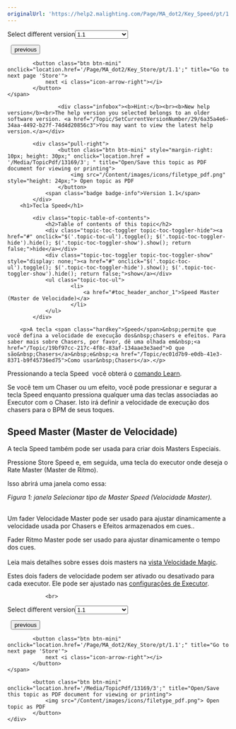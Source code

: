 ```yaml
---
originalUrl: 'https://help2.malighting.com/Page/MA_dot2/Key_Speed/pt/1.1'
---
```


<div class="topic-navigation">

<div class="pull-right">
	<span class="pull-left">


<div class="pull-left">
<form action="/Topic/SetCurrentVersionNumber" class="form-inline" id="frmTagSelector" method="post">	<span class="form-mini">
		<div class="input-prepend"><span class="add-on">Select different version</span><select autocomplete="off" id="versionNumberId" name="versionNumberId" onchange="$(this).closest('#frmTagSelector').submit();" style="width: 120px;"><option value="">- latest -</option>
<option selected="selected" value="3">1.1</option>
<option value="7">1.2</option>
<option value="12">1.3</option>
<option value="16">1.5</option>
<option value="29">1.9</option>
</select></div>
		<input data-val="true" data-val-number="The field Int32 must be a number." data-val-required="The Int32 field is required." id="ProductId" name="ProductId" type="hidden" value="7">
		<input id="CurrentGuid" name="CurrentGuid" type="hidden" value="6a35a4e6-34aa-4492-b27f-74d4d20856c3">
	</span>
</form></div>&nbsp;	</span>
	<span class="pull-right" style="white-space: nowrap;">
			<button class="btn btn-mini" onclick="location.href='/Page/MA_dot2/Key_Setup/pt/1.1'; " title="Go to previous page 'Setup'">
				<i class="icon-arrow-left"></i> previous
			</button>

			<button class="btn btn-mini" onclick="location.href='/Page/MA_dot2/Key_Store/pt/1.1';" title="Go to next page 'Store'">
				next <i class="icon-arrow-right"></i> 
			</button>
	</span>
</div>
<div class="clear-fix" style="margin-bottom: 10px"></div>
</div>

					<div class="infobox"><b>Hint:</b><br><b>New help version</b><br>The help version you selected belongs to an older software version. <a href="/Topic/SetCurrentVersionNumber/29/6a35a4e6-34aa-4492-b27f-74d4d20856c3">You may want to view the latest help version.</a></div>

			<div class="pull-right">
					<button class="btn btn-mini" style="margin-right: 10px; height: 30px;" onclick="location.href = '/Media/TopicPdf/13169/3'; " title="Open/Save this topic as PDF document for viewing or printing">
						<img src="/Content/images/icons/filetype_pdf.png" style="height: 24px;"> Open topic as PDF
					</button>
				<span class="badge badge-info">Version 1.1</span>
			</div>
		<h1>Tecla Speed</h1>

			<div class="topic-table-of-contents">
				<h2>Table of contents of this topic</h2>
				<div class="topic-toc-toggler topic-toc-toggler-hide"><a href="#" onclick="$('.topic-toc-ul').toggle(); $('.topic-toc-toggler-hide').hide(); $('.topic-toc-toggler-show').show(); return false;">hide</a></div>
				<div class="topic-toc-toggler topic-toc-toggler-show" style="display: none;"><a href="#" onclick="$('.topic-toc-ul').toggle(); $('.topic-toc-toggler-hide').show(); $('.topic-toc-toggler-show').hide(); return false;">show</a></div>
				<ul class="topic-toc-ul">
						<li>
							<a href="#toc_header_anchor_1">Speed Master (Master de Velocidade)</a>
						</li>
				</ul>
			</div>

		<p>A tecla <span class="hardkey">Speed</span>&nbsp;permite que você defina a velocidade de execução dos&nbsp;chasers e efeitos. Para saber mais sobre Chasers, por favor, dê uma olhada em&nbsp;<a href="/Topic/19bf97cc-217c-4f8c-83af-134aae3e3aed">O que são&nbsp;Chasers</a>&nbsp;e&nbsp;<a href="/Topic/ec01d7b9-e0db-41e3-8371-b9f45736ed75">Como usar&nbsp;Chasers</a>.</p>

<p>Pressionando a tecla <span class="hardkey">Speed</span>&nbsp; você obterá o <a href="/Topic/639eb82a-7c98-48d0-949c-3406e36bb81e">comando Learn</a>.</p>

<p>Se você tem um Chaser ou um efeito, você pode pressionar e segurar a tecla <span class="hardkey">Speed</span>&nbsp;enquanto pressiona qualquer uma das teclas associadas ao Executor com o Chaser. Isto irá definir a velocidade de execução dos chasers para o BPM de seus toques.</p>

<a name="toc_header_anchor_1" id="toc_header_anchor_1" class="topic-toc-item"></a><h2>Speed Master (Master de Velocidade)</h2>

<p>A tecla Speed também pode ser usada para criar dois&nbsp;Masters Especiais.</p>

<p>Pressione <span class="hardkey">Store</span>&nbsp;<span class="hardkey">Speed</span> e, em seguida, uma tecla do executor onde deseja o Rate&nbsp;Master (Master de Ritmo).</p>

<p>Isso abrirá uma janela como essa:</p>

<p><span class="image_gray_border"><img alt="" src="/Media/Image/Dot2_ViewsandWindows_StoreSpeed_1-1-3.png" style="height:auto"><em>Figura 1: janela Selecionar tipo de Master Speed (Velocidade Master).</em></span><br>
&nbsp;</p>

<p>Um fader Velocidade Master pode ser usado para ajustar dinamicamente a velocidade usada por Chasers e Efeitos armazenados em cues..&nbsp;</p>

<p>Fader Ritmo Master pode ser usado para ajustar dinamicamente o tempo dos cues.<br>
&nbsp;<br>
Leia mais detalhes sobre esses dois masters na <a href="/Topic/7c1f0153-925d-477b-9b74-20bbc04acc98">vista Velocidade Magic</a>.&nbsp;</p>

<p>Estes dois faders de velocidade podem ser ativado ou desativado para cada executor. Ele pode ser ajustado nas <a href="/Topic/eea17a4c-1b42-406e-86d9-7e61b3a0bfdd">configurações de Executor</a>.</p>


				<br>
<div class="topic-navigation">

<div class="pull-right">
	<span class="pull-left">


<div class="pull-left">
<form action="/Topic/SetCurrentVersionNumber" class="form-inline" id="frmTagSelector" method="post">	<span class="form-mini">
		<div class="input-prepend"><span class="add-on">Select different version</span><select autocomplete="off" id="versionNumberId" name="versionNumberId" onchange="$(this).closest('#frmTagSelector').submit();" style="width: 120px;"><option value="">- latest -</option>
<option selected="selected" value="3">1.1</option>
<option value="7">1.2</option>
<option value="12">1.3</option>
<option value="16">1.5</option>
<option value="29">1.9</option>
</select></div>
		<input data-val="true" data-val-number="The field Int32 must be a number." data-val-required="The Int32 field is required." id="ProductId" name="ProductId" type="hidden" value="7">
		<input id="CurrentGuid" name="CurrentGuid" type="hidden" value="6a35a4e6-34aa-4492-b27f-74d4d20856c3">
	</span>
</form></div>&nbsp;	</span>
	<span class="pull-right" style="white-space: nowrap;">
			<button class="btn btn-mini" onclick="location.href='/Page/MA_dot2/Key_Setup/pt/1.1'; " title="Go to previous page 'Setup'">
				<i class="icon-arrow-left"></i> previous
			</button>

			<button class="btn btn-mini" onclick="location.href='/Page/MA_dot2/Key_Store/pt/1.1';" title="Go to next page 'Store'">
				next <i class="icon-arrow-right"></i> 
			</button>
	</span>
</div>
	<div class="clear-fix"></div>
	<div class="pull-right">
	
			<button class="btn btn-mini" onclick="location.href='/Media/TopicPdf/13169/3';" title="Open/Save this topic as PDF document for viewing or printing">
				<img src="/Content/images/icons/filetype_pdf.png"> Open topic as PDF
			</button>
	</div>
<div class="clear-fix" style="margin-bottom: 10px"></div>
</div>

	
